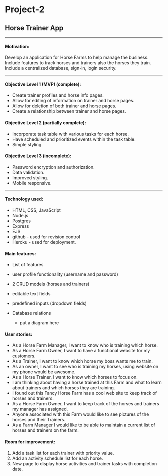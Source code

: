 # Project-2
## Horse Trainer App
---
#### Motivation:
Develop an application for Horse Farms to help manage the business.  Include features to track horses and trainers also the horses they train.  Include a centralized database, sign-in, login security.

---
#### Objective Level 1 (MVP) (complete):
* Create trainer profiles and horse info pages.
* Allow for editing of information on trainer and horse pages.
* Allow for deletion of both trainer and horse pages.
* Create a relationship between trainer and horse pages.

#### Objective Level 2 (partially complete):
* Incorporate task table with various tasks for each horse.
* Have scheduled and prioritized events within the task table.
* Simple styling.

#### Objective Level 3 (incomplete):
* Password encryption and authorization.
* Data validation.
* Improved styling.
* Mobile responsive.

---
#### Technology used:
* HTML, CSS, JavaScript
* Node.js
* Postgres
* Express
* EJS
* github - used for revision control
* Heroku - used for deployment.

#### Main features:
* List of features
 * user profile functionality (username and password)
 * 2 CRUD models (horses and trainers)
 * editable text fields
 * predefined inputs (dropdown fields)


* Database relations
  * put a diagram here

#### User stories:
* As a Horse Farm Manager, I want to know who is training which horse.
* As a Horse Farm Owner, I want to have a functional website for my customers.
* As a Trainer, I want to know which horse my boss wants me to train.
* As an owner, I want to see who is training my horses, using website on my
 phone would be awesome.
* As a Horse Trainer, I want to know which horses to focus on.
* I am thinking about having a horse trained at this Farm and what to learn about
 trainers and which horses they are training.
* I found out this Fancy Horse Farm has a cool web site to keep track of
 horses and trainers.
* As a Horse Farm Owner, I want to keep track of the horses and trainers
 my manager has assigned.
* Anyone associated with this Farm would like to see pictures of the horses and
 their Trainers.
* As a Farm Manager I would like to be able to maintain a current list of horses and trainers on the farm.

#### Room for improvement:
1. Add a task list for each trainer with priority value.
2. Add an activity schedule list for each horse.
3. New page to display horse activities and trainer tasks with completion date.
